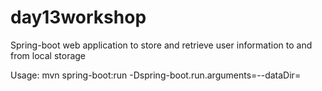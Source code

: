 # day13workshop
Spring-boot web application to store and retrieve user information to and from local storage

Usage:
mvn spring-boot:run -Dspring-boot.run.arguments=--dataDir=<full path local storage directory>
